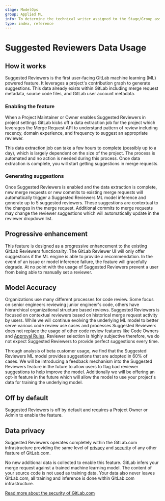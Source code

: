 ```yaml
---
stage: ModelOps
group: Applied ML
info: To determine the technical writer assigned to the Stage/Group associated with this page, see https://about.gitlab.com/handbook/product/ux/technical-writing/#assignments
type: index, reference
---
```


# Suggested Reviewers Data Usage

## How it works

Suggested Reviewers is the first user-facing GitLab machine learning (ML) powered feature. It leverages a project's contribution graph to generate suggestions. This data already exists within GitLab including merge request metadata, source code files, and GitLab user account metadata.

### Enabling the feature

When a Project Maintainer or Owner enables Suggested Reviewers in project settings GitLab kicks off a data extraction job for the project which leverages the Merge Request API to understand pattern of review including recency, domain experience, and frequency to suggest an appropriate reviewer.

This data extraction job can take a few hours to complete (possibly up to a day), which is largely dependent on the size of the project. The process is automated and no action is needed during this process. Once data extraction is complete, you will start getting suggestions in merge requests.

### Generating suggestions

Once Suggested Reviewers is enabled and the data extraction is complete, new merge requests or new commits to existing merge requests will automatically trigger a Suggested Reviewers ML model inference and generate up to 5 suggested reviewers. These suggestions are contextual to the changes in the merge request. Additional commits to merge requests may change the reviewer suggestions which will automatically update in the reviewer dropdown list.

## Progressive enhancement

This feature is designed as a progressive enhancement to the existing GitLab Reviewers functionality. The GitLab Reviewer UI will only offer suggestions if the ML engine is able to provide a recommendation. In the event of an issue or model inference failure, the feature will gracefully degrade. At no point with the usage of Suggested Reviewers prevent a user from being able to manually set a reviewer.

## Model Accuracy

Organizations use many different processes for code review. Some focus on senior engineers reviewing junior engineer's code, others have hierarchical organizational structure based reviews. Suggested Reviewers is focused on contextual reviewers based on historical merge request activity by users. While we will continue evolving the underlying ML model to better serve various code review use cases and processes Suggested Reviewers does not replace the usage of other code review features like Code Owners and [Approval Rules](../approvals/rules.md). Reviewer selection is highly subjective therefore, we do not expect Suggested Reviewers to provide perfect suggestions every time.

Through analysis of beta customer usage, we find that the Suggested Reviewers ML model provides suggestions that are adopted in 60% of cases. We will be introducing a feedback mechanism into the Suggested Reviewers feature in the future to allow users to flag bad reviewer suggestions to help improve the model. Additionally we will be offering an opt-in feature in the future which will allow the model to use your project's data for training the underlying model.

## Off by default

Suggested Reviewers is off by default and requires a Project Owner or Admin to enable the feature.

## Data privacy

Suggested Reviewers operates completely within the GitLab.com infrastructure providing the same level of [privacy](https://about.gitlab.com/privacy/) and [security](https://about.gitlab.com/security/) of any other feature of GitLab.com.

No new additional data is collected to enable this feature. GitLab infers your merge request against a trained machine learning model. The content of your source code is not used as training data. Your data also never leaves GitLab.com, all training and inference is done within GitLab.com infrastructure.

[Read more about the security of GitLab.com](https://about.gitlab.com/security/faq/)
